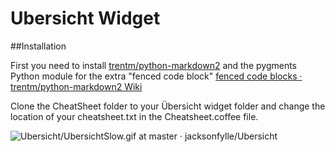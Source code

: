# Ubersicht Widget

##Installation

First you need to install [trentm/python-markdown2](https://github.com/trentm/python-markdown2) and the pygments Python module for the extra "fenced code block" [fenced code blocks · trentm/python-markdown2 Wiki](https://github.com/trentm/python-markdown2/wiki/fenced-code-blocks)

Clone the CheatSheet folder to your Übersicht widget folder and change the location of your cheatsheet.txt in the Cheatsheet.coffee file.

![Ubersicht/UbersichtSlow.gif at master · jacksonfylle/Ubersicht](https://github.com/jacksonfylle/Ubersicht/blob/master/UbersichtSlow.gif)
